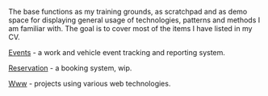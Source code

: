 The base functions as my training grounds, as scratchpad and as demo space for 
displaying general usage of technologies, patterns and methods I am familiar with.
The goal is to cover most of the items I have listed in my CV.

[Events](https://github.com/mikgran/base/tree/master/events) - a work and vehicle event tracking and reporting system.

[Reservation](https://github.com/mikgran/base/tree/master/reservation) - a booking system, wip.

[Www](https://github.com/mikgran/base/tree/master/www) - projects using various web technologies.

